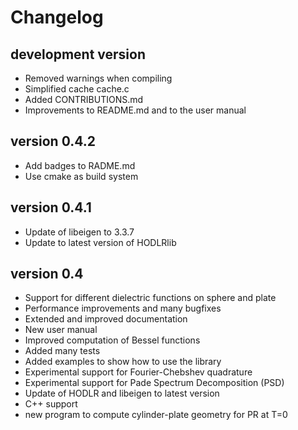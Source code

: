 Changelog
=========

development version
-------------------

* Removed warnings when compiling
* Simplified cache cache.c
* Added CONTRIBUTIONS.md
* Improvements to README.md and to the user manual


version 0.4.2
-------------

* Add badges to RADME.md
* Use cmake as build system


version 0.4.1
-------------

* Update of libeigen to 3.3.7
* Update to latest version of HODLRlib 


version 0.4
-----------

* Support for different dielectric functions on sphere and plate
* Performance improvements and many bugfixes
* Extended and improved documentation
* New user manual
* Improved computation of Bessel functions
* Added many tests
* Added examples to show how to use the library
* Experimental support for Fourier-Chebshev quadrature
* Experimental support for Pade Spectrum Decomposition (PSD)
* Update of HODLR and libeigen to latest version
* C++ support
* new program to compute cylinder-plate geometry for PR at T=0
